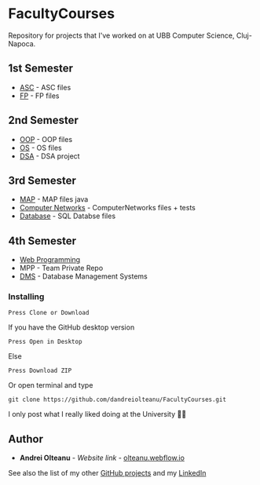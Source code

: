 # FacultyCourses
Repository for projects that I've worked on at UBB Computer Science, Cluj-Napoca.

## 1st Semester
* [ASC](https://github.com/dandreiolteanu/FacultyCourses/tree/master/OOP) - ASC files
* [FP](https://github.com/dandreiolteanu/FacultyCourses/tree/master/OOP) - FP files
## 2nd Semester
* [OOP](https://github.com/dandreiolteanu/FacultyCourses/tree/master/OOP) - OOP files
* [OS](https://github.com/dandreiolteanu/FacultyCourses/tree/master/OperatingSystems) - OS files
* [DSA](https://github.com/dandreiolteanu/FacultyCourses/tree/master/DSA) - DSA project


## 3rd Semester
* [MAP](https://github.com/dandreiolteanu/FacultyCourses/tree/master/MAP) - MAP files java
* [Computer Networks](https://github.com/dandreiolteanu/FacultyCourses/tree/master/Computer%20Networks) - ComputerNetworks files + tests
* [Database](https://github.com/dandreiolteanu/FacultyCourses/tree/master/Database) - SQL Databse files

## 4th Semester
* [Web Programming](https://github.com/dandreiolteanu/FacultyCourses/tree/master/WebProgramming)
* MPP - Team Private Repo
* [DMS](https://github.com/dandreiolteanu/FacultyCourses/tree/master/Database%20Management%20Systems/Laboratory1) - Database Management Systems

### Installing

```
Press Clone or Download
```

If you have the GitHub desktop version

```
Press Open in Desktop
```

Else

```
Press Download ZIP
```

Or open terminal and type

```
git clone https://github.com/dandreiolteanu/FacultyCourses.git
```

I only post what I really liked doing at the University 🤙🏼

## Author

* **Andrei Olteanu** - *Website link* - [olteanu.webflow.io](http://olteanu.webflow.io)

See also the list of my other  [GitHub projects](https://github.com/dandreiolteanu)
and my [LinkedIn](https://www.linkedin.com/in/andreiolteanu/)
                               

